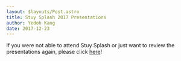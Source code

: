 ```yaml
---
layout: $layouts/Post.astro
title: Stuy Splash 2017 Presentations
author: Yedoh Kang
date: 2017-12-23
---
```


If you were not able to attend Stuy Splash or just want to review the presentations again, please click [here](/community/projects/stuysplash/)!
